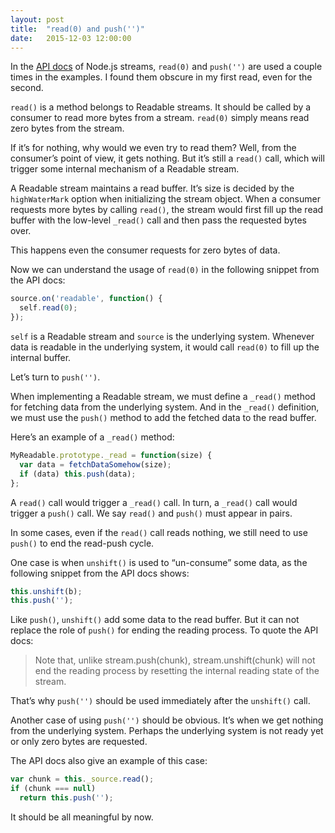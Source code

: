 ```yaml
---
layout: post
title:  "read(0) and push('')"
date:   2015-12-03 12:00:00
---
```


In the [API docs](https://nodejs.org/api/stream.html) of Node.js streams, `read(0)` and `push('')` are used a couple times in the examples. I found them obscure in my first read, even for the second.

`read()` is a method belongs to Readable streams. It should be called by a consumer to read more bytes from a stream. `read(0)` simply means read zero bytes from the stream.

If it’s for nothing, why would we even try to read them? Well, from the consumer’s point of view, it gets nothing. But it’s still a `read()` call, which will trigger some internal mechanism of a Readable stream.

A Readable stream maintains a read buffer. It’s size is decided by the `highWaterMark` option when initializing the stream object. When a consumer requests more bytes by calling `read()`, the stream would first fill up the read buffer with the low-level `_read()` call and then pass the requested bytes over.

This happens even the consumer requests for zero bytes of data.

Now we can understand the usage of `read(0)` in the following snippet from the API docs:

```js
source.on('readable', function() {
  self.read(0);
});
```

`self` is a Readable stream and `source` is the underlying system. Whenever data is readable in the underlying system, it would call `read(0)` to fill up the internal buffer.

Let’s turn to `push('')`.

When implementing a Readable stream, we must define a `_read()` method for fetching data from the underlying system. And in the `_read()` definition, we must use the `push()` method to add the fetched data to the read buffer.

Here’s an example of a `_read()` method:

```js
MyReadable.prototype._read = function(size) {
  var data = fetchDataSomehow(size);
  if (data) this.push(data);
};
```

A `read()` call would trigger a `_read()` call. In turn, a `_read()` call would trigger a `push()` call. We say `read()` and `push()` must appear in pairs.

In some cases, even if the `read()` call reads nothing, we still need to use `push()` to end the read-push cycle.

One case is when `unshift()` is used to “un-consume” some data, as the following snippet from the API docs shows:

```js
this.unshift(b);
this.push('');
```

Like `push()`, `unshift()` add some data to the read buffer. But it can not replace the role of `push()` for ending the reading process. To quote the API docs:

> Note that, unlike stream.push(chunk), stream.unshift(chunk) will not end the reading process by resetting the internal reading state of the stream.

That’s why `push('')` should be used immediately after the `unshift()` call.

Another case of using `push('')` should be obvious. It’s when we get nothing from the underlying system. Perhaps the underlying system is not ready yet or only zero bytes are requested.

The API docs also give an example of this case:

```js
var chunk = this._source.read();
if (chunk === null)
  return this.push('');
```

It should be all meaningful by now.
